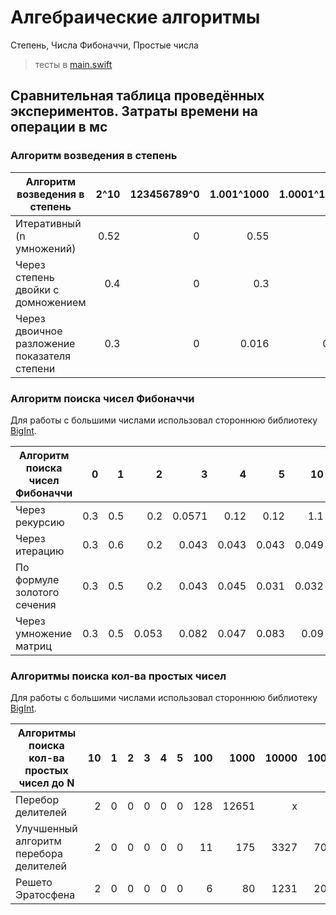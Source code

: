 # Алгебраические алгоритмы

Степень, Числа Фибоначчи, Простые числа

> тесты в [main.swift](https://github.com/c-villain/OTUS_algo/blob/main/HW2/Otus_algo/main.swift)

## Cравнительная таблица проведённых экспериментов. Затраты времени на операции в мс

### Алгоритм возведения в степень
Алгоритм возведения в степень|2^10|123456789^0|1.001^1000|1.0001^10000|1.00001^100000|1.000001^1000000|1.0000001^10000000|1.00000001^100000000|1.000000001^1000000000|1.0000000001^10000000000
---|---:|---:|---:|---:|---:|---:|---:|---:|---:|---:
Итеративный (n умножений)                      |0.52|0|0.55|5.66|52.6|615.2|5063|44605|x|x
Через степень двойки с домножением             |0.4|0|0.3|0.9|16|209.8|751.8|14240|x|x
Через двоичное разложение показателя степени   |0.3|0|0.016|0.013|0.015|0.015|0.018|0.015|0.019|0.022

### Алгоритм поиска чисел Фибоначчи

Для работы с большими числами использовал стороннюю библиотеку [BigInt](https://github.com/attaswift/BigInt).

Алгоритм поиска чисел Фибоначчи|0|1|2|3|4|5|10|100|1000|10000|100000|1000000|10000000
---|---:|---:|---:|---:|---:|---:|---:|---:|---:|---:|---:|---:|---:
Через рекурсию             |0.3|0.5|0.2|0.0571|0.12|0.12|1.1|x|x|x|x|x|x
Через итерацию             |0.3|0.6|0.2|0.043|0.043|0.043|0.049|0.1|3|169|15417|x|x
По формуле золотого сечения|0.3|0.5|0.2|0.043|0.045|0.031|0.032|0.042|0.4|error in submodule [BigInt](https://github.com/attaswift/BigInt)|x|x|x
Через умножение матриц     |0.3|0.5|0.053|0.082|0.047|0.083|0.09|0.1|1|30|3289|x|x

### Алгоритмы поиска кол-ва простых чисел

Для работы с большими числами использовал стороннюю библиотеку [BigInt](https://github.com/attaswift/BigInt).

Алгоритмы поиска кол-ва простых чисел до N|10|1|2|3|4|5|100|1000|10000|100000
---|---:|---:|---:|---:|---:|---:|---:|---:|---:|---:
Перебор делителей                            |2|0|0|0|0|0|128|12651|x|x
Улучшенный алгоритм перебора делителей       |2|0|0|0|0|0|11|175|3327|70326
Решето Эратосфена                            |2|0|0|0|0|0|6|80|1231|20938

